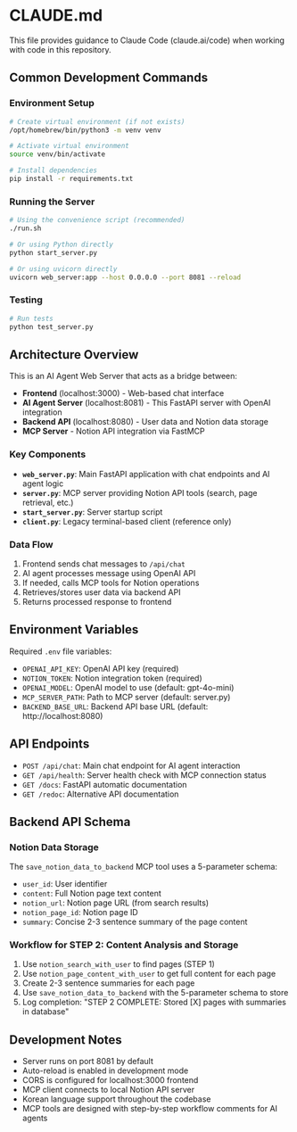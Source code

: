 # CLAUDE.md

This file provides guidance to Claude Code (claude.ai/code) when working with code in this repository.

## Common Development Commands

### Environment Setup
```bash
# Create virtual environment (if not exists)
/opt/homebrew/bin/python3 -m venv venv

# Activate virtual environment
source venv/bin/activate

# Install dependencies
pip install -r requirements.txt
```

### Running the Server
```bash
# Using the convenience script (recommended)
./run.sh

# Or using Python directly
python start_server.py

# Or using uvicorn directly
uvicorn web_server:app --host 0.0.0.0 --port 8081 --reload
```

### Testing
```bash
# Run tests
python test_server.py
```

## Architecture Overview

This is an AI Agent Web Server that acts as a bridge between:
- **Frontend** (localhost:3000) - Web-based chat interface
- **AI Agent Server** (localhost:8081) - This FastAPI server with OpenAI integration
- **Backend API** (localhost:8080) - User data and Notion data storage
- **MCP Server** - Notion API integration via FastMCP

### Key Components

- **`web_server.py`**: Main FastAPI application with chat endpoints and AI agent logic
- **`server.py`**: MCP server providing Notion API tools (search, page retrieval, etc.)
- **`start_server.py`**: Server startup script
- **`client.py`**: Legacy terminal-based client (reference only)

### Data Flow
1. Frontend sends chat messages to `/api/chat`
2. AI agent processes message using OpenAI API
3. If needed, calls MCP tools for Notion operations
4. Retrieves/stores user data via backend API
5. Returns processed response to frontend

## Environment Variables

Required `.env` file variables:
- `OPENAI_API_KEY`: OpenAI API key (required)
- `NOTION_TOKEN`: Notion integration token (required)
- `OPENAI_MODEL`: OpenAI model to use (default: gpt-4o-mini)
- `MCP_SERVER_PATH`: Path to MCP server (default: server.py)
- `BACKEND_BASE_URL`: Backend API base URL (default: http://localhost:8080)

## API Endpoints

- `POST /api/chat`: Main chat endpoint for AI agent interaction
- `GET /api/health`: Server health check with MCP connection status
- `GET /docs`: FastAPI automatic documentation
- `GET /redoc`: Alternative API documentation

## Backend API Schema

### Notion Data Storage
The `save_notion_data_to_backend` MCP tool uses a 5-parameter schema:
- `user_id`: User identifier
- `content`: Full Notion page text content 
- `notion_url`: Notion page URL (from search results)
- `notion_page_id`: Notion page ID
- `summary`: Concise 2-3 sentence summary of the page content

### Workflow for STEP 2: Content Analysis and Storage
1. Use `notion_search_with_user` to find pages (STEP 1)
2. Use `notion_page_content_with_user` to get full content for each page
3. Create 2-3 sentence summaries for each page
4. Use `save_notion_data_to_backend` with the 5-parameter schema to store
5. Log completion: "STEP 2 COMPLETE: Stored [X] pages with summaries in database"

## Development Notes

- Server runs on port 8081 by default
- Auto-reload is enabled in development mode
- CORS is configured for localhost:3000 frontend
- MCP client connects to local Notion API server
- Korean language support throughout the codebase
- MCP tools are designed with step-by-step workflow comments for AI agents